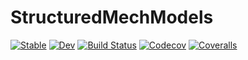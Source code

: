# StructuredMechModels

[![Stable](https://img.shields.io/badge/docs-stable-blue.svg)](https://sisl.github.io/StructuredMechModels.jl/stable)
[![Dev](https://img.shields.io/badge/docs-dev-blue.svg)](https://sisl.github.io/StructuredMechModels.jl/dev)
[![Build Status](https://travis-ci.com/sisl/StructuredMechModels.jl.svg?branch=master)](https://travis-ci.com/sisl/StructuredMechModels.jl)
[![Codecov](https://codecov.io/gh/sisl/StructuredMechModels.jl/branch/master/graph/badge.svg)](https://codecov.io/gh/sisl/StructuredMechModels.jl)
[![Coveralls](https://coveralls.io/repos/github/sisl/StructuredMechModels.jl/badge.svg?branch=master)](https://coveralls.io/github/sisl/StructuredMechModels.jl?branch=master)




